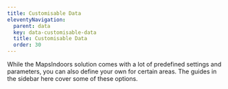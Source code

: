 ```yaml
---
title: Customisable Data
eleventyNavigation:
  parent: data
  key: data-customisable-data
  title: Customisable Data
  order: 30
---
```


While the MapsIndoors solution comes with a lot of predefined settings and parameters, you can also define your own for certain areas. The guides in the sidebar here cover some of these options.
